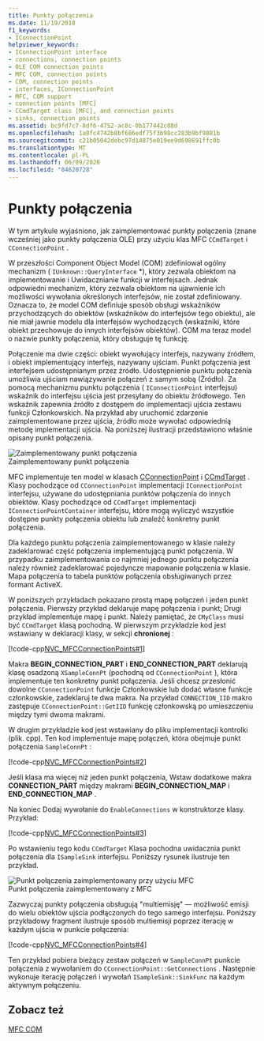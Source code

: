 ```yaml
---
title: Punkty połączenia
ms.date: 11/19/2018
f1_keywords:
- IConnectionPoint
helpviewer_keywords:
- IConnectionPoint interface
- connections, connection points
- OLE COM connection points
- MFC COM, connection points
- COM, connection points
- interfaces, IConnectionPoint
- MFC, COM support
- connection points [MFC]
- CCmdTarget class [MFC], and connection points
- sinks, connection points
ms.assetid: bc9fd7c7-8df6-4752-ac8c-0b177442c88d
ms.openlocfilehash: 1a8fc4742b8bf686edf75f3b98cc283b9bf9881b
ms.sourcegitcommit: c21b05042debc97d14875e019ee9d698691ffc0b
ms.translationtype: MT
ms.contentlocale: pl-PL
ms.lasthandoff: 06/09/2020
ms.locfileid: "84620728"
---
```

# <a name="connection-points"></a>Punkty połączenia

W tym artykule wyjaśniono, jak zaimplementować punkty połączenia (znane wcześniej jako punkty połączenia OLE) przy użyciu klas MFC `CCmdTarget` i `CConnectionPoint` .

W przeszłości Component Object Model (COM) zdefiniował ogólny mechanizm ( `IUnknown::QueryInterface` *), który zezwala obiektom na implementowanie i Uwidacznianie funkcji w interfejsach. Jednak odpowiedni mechanizm, który zezwala obiektom na ujawnienie ich możliwości wywołania określonych interfejsów, nie został zdefiniowany. Oznacza to, że model COM definiuje sposób obsługi wskaźników przychodzących do obiektów (wskaźników do interfejsów tego obiektu), ale nie miał jawnie modelu dla interfejsów wychodzących (wskaźniki, które obiekt przechowuje do innych interfejsów obiektów). COM ma teraz model o nazwie punkty połączenia, który obsługuje tę funkcję.

Połączenie ma dwie części: obiekt wywołujący interfejs, nazywany źródłem, i obiekt implementujący interfejs, nazywany ujściam. Punkt połączenia jest interfejsem udostępnianym przez źródło. Udostępnienie punktu połączenia umożliwia ujściam nawiązywanie połączeń z samym sobą (Źródło). Za pomocą mechanizmu punktu połączenia ( `IConnectionPoint` interfejsu) wskaźnik do interfejsu ujścia jest przesyłany do obiektu źródłowego. Ten wskaźnik zapewnia źródło z dostępem do implementacji ujścia zestawu funkcji Członkowskich. Na przykład aby uruchomić zdarzenie zaimplementowane przez ujścia, źródło może wywołać odpowiednią metodę implementacji ujścia. Na poniższej ilustracji przedstawiono właśnie opisany punkt połączenia.

![Zaimplementowany punkt połączenia](../mfc/media/vc37lh1.gif "Zaimplementowany punkt połączenia") <br/>
Zaimplementowany punkt połączenia

MFC implementuje ten model w klasach [CConnectionPoint](reference/cconnectionpoint-class.md) i [CCmdTarget](reference/ccmdtarget-class.md) . Klasy pochodzące od `CConnectionPoint` implementacji `IConnectionPoint` interfejsu, używane do udostępniania punktów połączenia do innych obiektów. Klasy pochodzące od `CCmdTarget` implementacji `IConnectionPointContainer` interfejsu, które mogą wyliczyć wszystkie dostępne punkty połączenia obiektu lub znaleźć konkretny punkt połączenia.

Dla każdego punktu połączenia zaimplementowanego w klasie należy zadeklarować część połączenia implementującą punkt połączenia. W przypadku zaimplementowania co najmniej jednego punktu połączenia należy również zadeklarować pojedyncze mapowanie połączenia w klasie. Mapa połączenia to tabela punktów połączenia obsługiwanych przez formant ActiveX.

W poniższych przykładach pokazano prostą mapę połączeń i jeden punkt połączenia. Pierwszy przykład deklaruje mapę połączenia i punkt; Drugi przykład implementuje mapę i punkt. Należy pamiętać, że `CMyClass` musi być `CCmdTarget` klasą pochodną. W pierwszym przykładzie kod jest wstawiany w deklaracji klasy, w sekcji **chronionej** :

[!code-cpp[NVC_MFCConnectionPoints#1](codesnippet/cpp/connection-points_1.h)]

Makra **BEGIN_CONNECTION_PART** i **END_CONNECTION_PART** deklarują klasę osadzoną `XSampleConnPt` (pochodną od `CConnectionPoint` ), która implementuje ten konkretny punkt połączenia. Jeśli chcesz przesłonić dowolne `CConnectionPoint` funkcje Członkowskie lub dodać własne funkcje członkowskie, zadeklaruj te dwa makra. Na przykład `CONNECTION_IID` makro zastępuje `CConnectionPoint::GetIID` funkcję członkowską po umieszczeniu między tymi dwoma makrami.

W drugim przykładzie kod jest wstawiany do pliku implementacji kontrolki (plik. cpp). Ten kod implementuje mapę połączeń, która obejmuje punkt połączenia `SampleConnPt` :

[!code-cpp[NVC_MFCConnectionPoints#2](codesnippet/cpp/connection-points_2.cpp)]

Jeśli klasa ma więcej niż jeden punkt połączenia, Wstaw dodatkowe makra **CONNECTION_PART** między makrami **BEGIN_CONNECTION_MAP** i **END_CONNECTION_MAP** .

Na koniec Dodaj wywołanie do `EnableConnections` w konstruktorze klasy. Przykład:

[!code-cpp[NVC_MFCConnectionPoints#3](codesnippet/cpp/connection-points_3.cpp)]

Po wstawieniu tego kodu `CCmdTarget` Klasa pochodna uwidacznia punkt połączenia dla `ISampleSink` interfejsu. Poniższy rysunek ilustruje ten przykład.

![Punkt połączenia zaimplementowany przy użyciu MFC](../mfc/media/vc37lh2.gif "Punkt połączenia zaimplementowany przy użyciu MFC") <br/>
Punkt połączenia zaimplementowany z MFC

Zazwyczaj punkty połączenia obsługują "multiemisję" — możliwość emisji do wielu obiektów ujścia podłączonych do tego samego interfejsu. Poniższy przykładowy fragment ilustruje sposób multiemisji poprzez iterację w każdym ujścia w punkcie połączenia:

[!code-cpp[NVC_MFCConnectionPoints#4](codesnippet/cpp/connection-points_4.cpp)]

Ten przykład pobiera bieżący zestaw połączeń w `SampleConnPt` punkcie połączenia z wywołaniem do `CConnectionPoint::GetConnections` . Następnie wykonuje iterację połączeń i wywołań `ISampleSink::SinkFunc` na każdym aktywnym połączeniu.

## <a name="see-also"></a>Zobacz też

[MFC COM](mfc-com.md)
